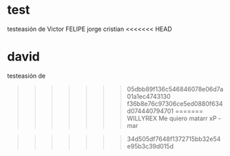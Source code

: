 # test
testeasión de Victor
FELIPE
jorge
cristian
<<<<<<< HEAD

david
=======
testeasión de 
>>>>>>> 05dbb89f136c546846078e06d7a01a1ec4743130
>>>>>>> f36b8e76c97306ce5ed0880f634d074440794701
=======
WILLYREX
Me quiero matarr xP - mar

>>>>>>> 34d505df7648f1372715bb32e54e95b3c39d015d

